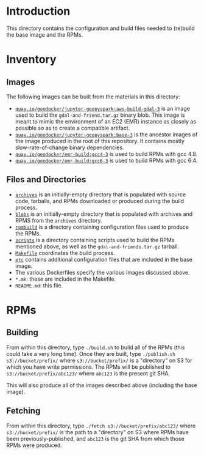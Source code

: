 # Introduction #

This directory contains the configuration and build files needed to (re)build the base image and the RPMs.

# Inventory #

## Images ##

The following images can be built from the materials in this directory:

   - [`quay.io/geodocker/jupyter-geopyspark:aws-build-gdal-3`](Dockerfile.aws-build-gdal) is an image used to build the `gdal-and-friend.tar.gz` binary blob.  This image is meant to mimic the environment of an EC2 (EMR) instance as closely as possible so as to create a compatible artifact.
   - [`quay.io/geodocker/jupyter-geopyspark:base-3`](Dockerfile.base) is the ancestor images of the image produced in the root of this repository.  It contains mostly slow-rate-of-change binary dependencies.
   - [`quay.io/geodocker/emr-build:gcc4-3`](Dockerfile.gcc4) is used to build RPMs with gcc 4.8.
   - [`quay.io/geodocker/emr-build:gcc6-3`](Dockerfile.gcc6) is used to build RPMs with gcc 6.4.

## Files and Directories ##

   - [`archives`](archives) is an initially-empty directory that is populated with source code, tarballs, and RPMs downloaded or produced during the build process.
   - [`blobs`](blobs) is an initially-empty directory that is populated with archives and RPMS from the `archives` directory.
   - [`rpmbuild`](rpmbuild) is a directory containing configuration files used to produce the RPMs.
   - [`scripts`](scripts) is a directory containing scripts used to build the RPMs mentioned above, as well as the `gdal-and-friends.tar.gz` tarball.
   - [`Makefile`](Makefile) coordinates the build process.
   - [`etc`](etc) contains additional configuration files that are included in the base image.
   - The various Dockerfiles specify the various images discussed above.
   - `*.mk`: these are included in the Makefile.
   - `README.md`: this file.

# RPMs #

## Building ##

From within this directory, type `./build.sh` to build all of the RPMs (this could take a very long time).
Once they are built, type `./publish.sh s3://bucket/prefix/` where `s3://bucket/prefix/` is a "directory" on S3 for which you have write permissions.
The RPMs will be published to `s3://bucket/prefix/abc123/` where `abc123` is the present git SHA.

This will also produce all of the images described above (including the base image).

## Fetching ##

From within this directory, type `./fetch s3://bucket/prefix/abc123/` where `s3://bucket/prefix/` is the path to a "directory" on S3 where RPMs have been previously-published, and `abc123` is the git SHA from which those RPMs were produced.
